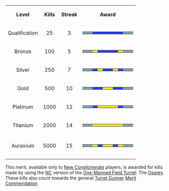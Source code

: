 <table>
<tbody>
<tr class="odd">
<td style="text-align: center;"><p><b>Level</b></p></td>
<td style="text-align: center;"><p><b>Kills</b></p></td>
<td style="text-align: center;"><p><b>Streak</b></p></td>
<td style="text-align: center;"><p><b>Award</b></p></td>
</tr>
<tr class="even">
<td style="text-align: center;"><p>Qualification</p></td>
<td style="text-align: center;"><p>25</p></td>
<td style="text-align: center;"><p>3</p></td>
<td style="text-align: center;"><table class="bigmerit">
<td bgcolor="#83a5b3">
</td>
<td bgcolor="#83a5b3">
</td>
<td bgcolor="#283efd">
</td>
<td bgcolor="#283efd">
</td>
<td bgcolor="#283efd">
</td>
<td bgcolor="#283efd">
</td>
<td bgcolor="#283efd">
</td>
<td bgcolor="#283efd">
</td>
<td bgcolor="#83a5b3">
</td>
<td bgcolor="#83a5b3">
</td>
</table></td>
</tr>
<tr class="odd">
<td style="text-align: center;"><p>Bronze</p></td>
<td style="text-align: center;"><p>100</p></td>
<td style="text-align: center;"><p>5</p></td>
<td style="text-align: center;"><table class="bigmerit">
<td bgcolor="#83a5b3">
</td>
<td bgcolor="#83a5b3">
</td>
<td bgcolor="#fded0f">
</td>
<td bgcolor="#283efd">
</td>
<td bgcolor="#283efd">
</td>
<td bgcolor="#283efd">
</td>
<td bgcolor="#283efd">
</td>
<td bgcolor="#fded0f">
</td>
<td bgcolor="#83a5b3">
</td>
<td bgcolor="#83a5b3">
</td>
</table></td>
</tr>
<tr class="even">
<td style="text-align: center;"><p>Silver</p></td>
<td style="text-align: center;"><p>250</p></td>
<td style="text-align: center;"><p>7</p></td>
<td style="text-align: center;"><table class="bigmerit">
<td bgcolor="#83a5b3">
</td>
<td bgcolor="#83a5b3">
</td>
<td bgcolor="#283efd">
</td>
<td bgcolor="#fded0f">
</td>
<td bgcolor="#283efd">
</td>
<td bgcolor="#283efd">
</td>
<td bgcolor="#fded0f">
</td>
<td bgcolor="#283efd">
</td>
<td bgcolor="#83a5b3">
</td>
<td bgcolor="#83a5b3">
</td>
</table></td>
</tr>
<tr class="odd">
<td style="text-align: center;"><p>Gold</p></td>
<td style="text-align: center;"><p>500</p></td>
<td style="text-align: center;"><p>10</p></td>
<td style="text-align: center;"><table class="bigmerit">
<td bgcolor="#83a5b3">
</td>
<td bgcolor="#83a5b3">
</td>
<td bgcolor="#283efd">
</td>
<td bgcolor="#283efd">
</td>
<td bgcolor="#fded0f">
</td>
<td bgcolor="#fded0f">
</td>
<td bgcolor="#283efd">
</td>
<td bgcolor="#283efd">
</td>
<td bgcolor="#83a5b3">
</td>
<td bgcolor="#83a5b3">
</td>
</table></td>
</tr>
<tr class="even">
<td style="text-align: center;"><p>Platinum</p></td>
<td style="text-align: center;"><p>1000</p></td>
<td style="text-align: center;"><p>12</p></td>
<td style="text-align: center;"><table class="bigmerit">
<td bgcolor="#83a5b3">
</td>
<td bgcolor="#83a5b3">
</td>
<td bgcolor="#283efd">
</td>
<td bgcolor="#fded0f">
</td>
<td bgcolor="#fded0f">
</td>
<td bgcolor="#fded0f">
</td>
<td bgcolor="#fded0f">
</td>
<td bgcolor="#283efd">
</td>
<td bgcolor="#83a5b3">
</td>
<td bgcolor="#83a5b3">
</td>
</table></td>
</tr>
<tr class="odd">
<td style="text-align: center;"><p>Titanium</p></td>
<td style="text-align: center;"><p>2000</p></td>
<td style="text-align: center;"><p>14</p></td>
<td style="text-align: center;"><table class="bigmerit">
<td bgcolor="#83a5b3">
</td>
<td bgcolor="#83a5b3">
</td>
<td bgcolor="#fded0f">
</td>
<td bgcolor="#fded0f">
</td>
<td bgcolor="#fded0f">
</td>
<td bgcolor="#fded0f">
</td>
<td bgcolor="#fded0f">
</td>
<td bgcolor="#fded0f">
</td>
<td bgcolor="#83a5b3">
</td>
<td bgcolor="#83a5b3">
</td>
</table></td>
</tr>
<tr class="even">
<td style="text-align: center;"></td>
<td style="text-align: center;"></td>
<td style="text-align: center;"></td>
<td style="text-align: center;"></td>
</tr>
<tr class="odd">
<td style="text-align: center;"><p>Auraxium</p></td>
<td style="text-align: center;"><p>5000</p></td>
<td style="text-align: center;"><p>15</p></td>
<td style="text-align: center;"><table class="bigmerit">
<td bgcolor="#83a5b3">
</td>
<td bgcolor="#83a5b3">
</td>
<td bgcolor="#fded0f">
</td>
<td bgcolor="#283efd">
</td>
<td bgcolor="#fded0f">
</td>
<td bgcolor="#fded0f">
</td>
<td bgcolor="#283efd">
</td>
<td bgcolor="#fded0f">
</td>
<td bgcolor="#83a5b3">
</td>
<td bgcolor="#83a5b3">
</td>
</table></td>
</tr>
<tr class="even">
<td style="text-align: center;"></td>
<td style="text-align: center;"></td>
<td style="text-align: center;"></td>
<td style="text-align: center;"></td>
</tr>
<tr class="odd">
<td style="text-align: center;"></td>
<td style="text-align: center;"></td>
<td style="text-align: center;"></td>
<td style="text-align: center;"></td>
</tr>
</tbody>
</table>

This merit, available only to [New Conglomerate](../factions/New_Conglomerate.md)
players, is awarded for kills made by using the [NC](../factions/New_Conglomerate.md)
version of the [One-Manned Field Turret](../weapons/One-Manned_Field_Turret.md):
The [Osprey](../weapons/Osprey.md). These kills also count towards the general
[Turret Gunner](Turret_Gunner.md) [Merit Commendation](index.md).
